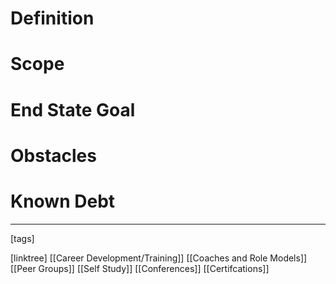 # Definition

# Scope

# End State Goal

# Obstacles

# Known Debt












___
[tags] 


[linktree]
[[Career Development/Training]]
[[Coaches and Role Models]]
[[Peer Groups]]
[[Self Study]]
[[Conferences]]
[[Certifcations]]
